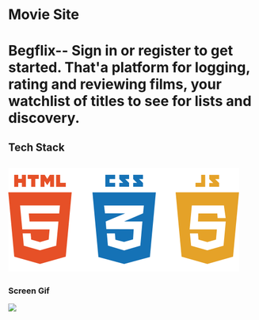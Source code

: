 
<h1>Movie Site<h1>

Begflix-- Sign in or register to get started. That'a platform for logging, rating and reviewing films, your watchlist of titles to see for lists and discovery.

<h2>Tech Stack<h2>

![](68747470733a2f2f7777772e66726565706e676c6f676f732e636f6d2f75706c6f6164732f68746d6c352d6c6f676f2d706e672f68746d6c352d6c6f676f2d626573742d7765622d64657369676e2d7073642d68746d6c2d636d732d646576656c6f706d656e742d65636f6d6d657263652d362e706e67.png)

<h3>Screen Gif</h3>

![](movie.gif)

